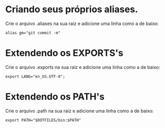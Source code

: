 
# Criando seus próprios aliases.
Crie o arquivo .aliases na sua raiz e adicione uma linha como a de baixo:
```
alias gm="git commit -m"
```

# Extendendo os EXPORTS's 
Crie o arquivo .exports na sua raiz e adicione uma linha como a de baixo:
```
export LANG="en_US.UTF-8";
```
# Extendendo os PATH's 
Crie o arquivo .path na sua raiz e adicione uma linha como a de baixo:
```
export PATH="$DOTFILES/bin:$PATH"
```